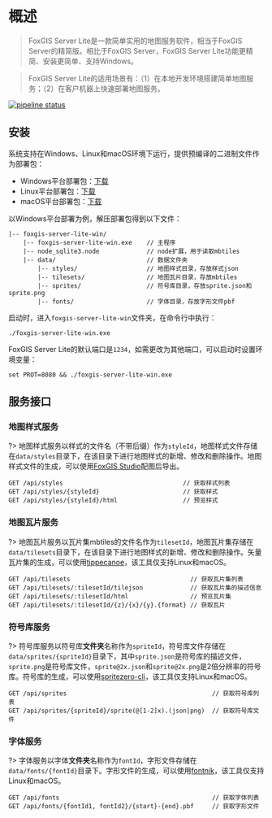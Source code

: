 # 概述

> FoxGIS Server Lite是一款简单实用的地图服务软件，相当于FoxGIS Server的精简版。相比于FoxGIS Server，FoxGIS Server Lite功能更精简、安装更简单、支持Windows。

> FoxGIS Server Lite的适用场景有：（1）在本地开发环境搭建简单地图服务；（2）在客户机器上快速部署地图服务。

[![pipeline status](https://gitlab.com/geoway/foxgis-server-lite/badges/master/pipeline.svg)](https://gitlab.com/geoway/foxgis-server-lite/commits/master)


## 安装

系统支持在Windows、Linux和macOS环境下运行，提供预编译的二进制文件作为部署包：
- Windows平台部署包：[下载](./foxgis-server-lite-win.tar.gz ':ignore')
- Linux平台部署包：[下载](./foxgis-server-lite-linux.tar.gz ':ignore')
- macOS平台部署包：[下载](./foxgis-server-lite-macos.tar.gz ':ignore')

以Windows平台部署为例，解压部署包得到以下文件：

```
|-- foxgis-server-lite-win/
    |-- foxgis-server-lite-win.exe    // 主程序
    |-- node_sqlite3.node             // node扩展，用于读取mbtiles
    |-- data/                         // 数据文件夹
        |-- styles/                   // 地图样式目录，存放样式json
        |-- tilesets/                 // 地图瓦片目录，存放mbtiles
        |-- sprites/                  // 符号库目录，存放sprite.json和sprite.png
        |-- fonts/                    // 字体目录，存放字形文件pbf
```

启动时，进入`foxgis-server-lite-win`文件夹，在命令行中执行：

```
./foxgis-server-lite-win.exe
```

FoxGIS Server Lite的默认端口是`1234`，如需更改为其他端口，可以启动时设置环境变量：

```
set PROT=8080 && ./foxgis-server-lite-win.exe
```


## 服务接口

### 地图样式服务

?> 地图样式服务以样式的文件名（不带后缀）作为`styleId`，地图样式文件存储在`data/styles`目录下，在该目录下进行地图样式的新增、修改和删除操作。地图样式文件的生成，可以使用[FoxGIS Studio](https://www.foxgis.com/studio)配图后导出。

```
GET /api/styles                                 // 获取样式列表
GET /api/styles/{styleId}                       // 获取样式
GET /api/styles/{styleId}/html                  // 预览样式
```

### 地图瓦片服务

?> 地图瓦片服务以瓦片集mbtiles的文件名作为`tilesetId`，地图瓦片集存储在`data/tilesets`目录下，在该目录下进行地图样式的新增、修改和删除操作。矢量瓦片集的生成，可以使用[tippecanoe](https://github.com/cgcs2000/tippecanoe)，该工具仅支持Linux和macOS。

```
GET /api/tilesets                                 // 获取瓦片集列表
GET /api/tilesets/:tilesetId/tilejson             // 获取瓦片集的描述信息
GET /api/tilesets/:tilesetId/html                 // 预览瓦片集
GET /api/tilesets/:tilesetId/{z}/{x}/{y}.{format} // 获取瓦片
```

### 符号库服务

?> 符号库服务以符号库**文件夹**名称作为`spriteId`，符号库文件存储在`data/sprites/{spriteId}`目录下，其中`sprite.json`是符号库的描述文件，`sprite.png`是符号库文件，`sprite@2x.json`和`sprite@2x.png`是2倍分辨率的符号库。符号库的生成，可以使用[spritezero-cli](https://github.com/mapbox/spritezero-cli)，该工具仅支持Linux和macOS。

```
GET /api/sprites                                        // 获取符号库列表
GET /api/sprites/{spriteId}/sprite(@[1-2]x).(json|png)  // 获取符号库文件
```

### 字体服务

?> 字体服务以字体**文件夹**名称作为`fontId`，字形文件存储在`data/fonts/{fontId}`目录下。字形文件的生成，可以使用[fontnik](https://github.com/mapbox/node-fontnik)，该工具仅支持Linux和macOS。

```
GET /api/fonts                                          // 获取字体列表
GET /api/fonts/{fontId1, fontId2}/{start}-{end}.pbf     // 获取字形文件
```

